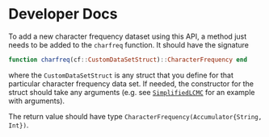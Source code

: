 # Developer Docs

To add a new character frequency dataset using this API, a method just needs to be added to the `charfreq` function. It should have the signature

```julia
function charfreq(cf::CustomDataSetStruct)::CharacterFrequency end
```

where the `CustomDataSetStruct` is any struct that you define for that particular character frequency data set. If needed, the constructor for the struct should take any arguments (e.g. see [`SimplifiedLCMC`](@ref) for an example with arguments).

The return value should have type `CharacterFrequency(Accumulator{String, Int})`.
